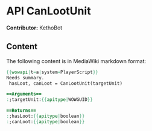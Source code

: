 # API CanLootUnit

**Contributor:** KethoBot

## Content

The following content is in MediaWiki markdown format:

```mediawiki
{{wowapi|t=a|system=PlayerScript}}
Needs summary.
 hasLoot, canLoot = CanLootUnit(targetUnit)

==Arguments==
:;targetUnit:{{apitype|WOWGUID}}

==Returns==
:;hasLoot:{{apitype|boolean}}
:;canLoot:{{apitype|boolean}}
```